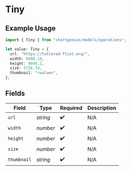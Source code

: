 # Tiny

## Example Usage

```typescript
import { Tiny } from "shortgenius/models/operations";

let value: Tiny = {
  url: "https://tattered-flint.org/",
  width: 8498.18,
  height: 9049.2,
  size: 5736.74,
  thumbnail: "<value>",
};
```

## Fields

| Field              | Type               | Required           | Description        |
| ------------------ | ------------------ | ------------------ | ------------------ |
| `url`              | *string*           | :heavy_check_mark: | N/A                |
| `width`            | *number*           | :heavy_check_mark: | N/A                |
| `height`           | *number*           | :heavy_check_mark: | N/A                |
| `size`             | *number*           | :heavy_check_mark: | N/A                |
| `thumbnail`        | *string*           | :heavy_check_mark: | N/A                |